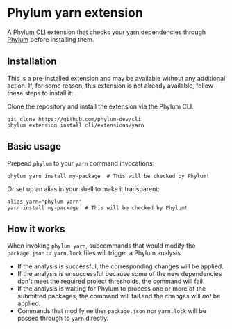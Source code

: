 # Phylum yarn extension

A [Phylum CLI][phylum-cli] extension that checks your [yarn][yarn] dependencies
through [Phylum][phylum] before installing them.

## Installation

This is a pre-installed extension and may be available without any additional
action. If, for some reason, this extension is not already available, follow
these steps to install it:

Clone the repository and install the extension via the Phylum CLI.

```console
git clone https://github.com/phylum-dev/cli
phylum extension install cli/extensions/yarn
```

## Basic usage

Prepend `phylum` to your `yarn` command invocations:

```console
phylum yarn install my-package  # This will be checked by Phylum!
```

Or set up an alias in your shell to make it transparent:

```console
alias yarn="phylum yarn"
yarn install my-package  # This will be checked by Phylum!
```

## How it works

When invoking `phylum yarn`, subcommands that would modify the `package.json` or
`yarn.lock` files will trigger a Phylum analysis.

- If the analysis is successful, the corresponding changes will be applied.
- If the analysis is unsuccessful because some of the new dependencies don't
  meet the required project thresholds, the command will fail.
- If the analysis is waiting for Phylum to process one or more of the submitted
  packages, the command will fail and the changes will _not_ be applied.
- Commands that modify neither `package.json` nor `yarn.lock` will be passed
  through to `yarn` directly.

[phylum]: https://phylum.io
[phylum-cli]: https://github.com/phylum-dev/cli
[yarn]: https://yarnpkg.com/
